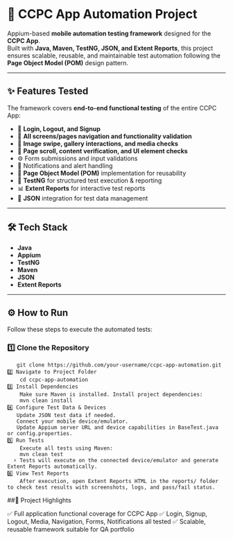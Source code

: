 # 🚀 CCPC App Automation Project

Appium-based **mobile automation testing framework** designed for the **CCPC App**.  
Built with **Java, Maven, TestNG, JSON, and Extent Reports**, this project ensures scalable, reusable, and maintainable test automation following the **Page Object Model (POM)** design pattern.

---

## ✨ Features Tested

The framework covers **end-to-end functional testing** of the entire CCPC App:

- 🔑 **Login, Logout, and Signup**
- 📜 **All screens/pages navigation and functionality validation**
- 📸 **Image swipe, gallery interactions, and media checks**
- 📜 **Page scroll, content verification, and UI element checks**
- ⚙️ Form submissions and input validations
- 🔔 Notifications and alert handling
- 📂 **Page Object Model (POM)** implementation for reusability
- 🧪 **TestNG** for structured test execution & reporting
- 📊 **Extent Reports** for interactive test reports
- 📑 **JSON** integration for test data management

---

## 🛠️ Tech Stack

- **Java**
- **Appium**
- **TestNG**
- **Maven**
- **JSON**
- **Extent Reports**

---

## ⚙️ How to Run

Follow these steps to execute the automated tests:

### 1️⃣ Clone the Repository
       git clone https://github.com/your-username/ccpc-app-automation.git
    2️⃣ Navigate to Project Folder
        cd ccpc-app-automation
    3️⃣ Install Dependencies
        Make sure Maven is installed. Install project dependencies:
        mvn clean install
    4️⃣ Configure Test Data & Devices
       Update JSON test data if needed.
       Connect your mobile device/emulator.
       Update Appium server URL and device capabilities in BaseTest.java or config.properties.
    5️⃣ Run Tests
        Execute all tests using Maven:
        mvn clean test
      ⚡ Tests will execute on the connected device/emulator and generate Extent Reports automatically.
    6️⃣ View Test Reports
        After execution, open Extent Reports HTML in the reports/ folder to check test results with screenshots, logs, and pass/fail status.

##📌 Project Highlights

✅ Full application functional coverage for CCPC App
✅ Login, Signup, Logout, Media, Navigation, Forms, Notifications all tested
✅ Scalable, reusable framework suitable for QA portfolio

